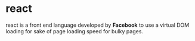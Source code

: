 # react
 
react is a front end language developed by **Facebook** to use a virtual DOM loading for sake of page loading speed for bulky pages. 